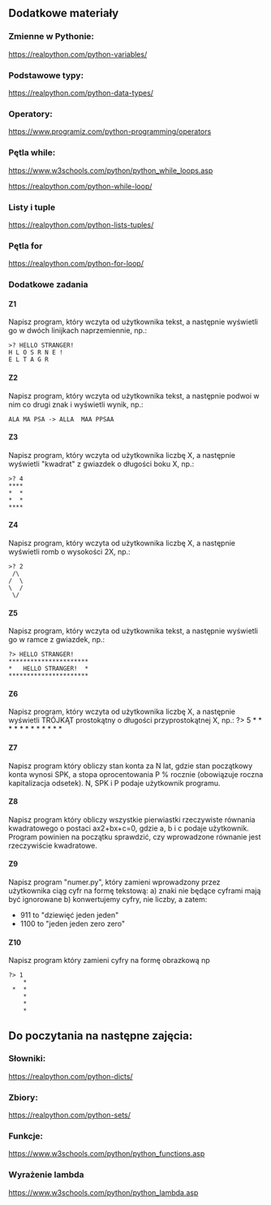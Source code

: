 ## Dodatkowe materiały


### Zmienne w Pythonie:

https://realpython.com/python-variables/


### Podstawowe typy:

https://realpython.com/python-data-types/

### Operatory:

https://www.programiz.com/python-programming/operators


### Pętla while:

https://www.w3schools.com/python/python_while_loops.asp

https://realpython.com/python-while-loop/

### Listy i tuple

https://realpython.com/python-lists-tuples/


### Pętla for

https://realpython.com/python-for-loop/

### Dodatkowe zadania

#### Z1

Napisz program, który wczyta od użytkownika tekst, a następnie wyświetli go w dwóch linijkach naprzemiennie,
np.: 

    >? HELLO STRANGER!
    H L O S R N E !
    E L T A G R

#### Z2

Napisz program, który wczyta od użytkownika tekst, a następnie podwoi w nim co drugi znak i wyświetli wynik,
np.: 

    ALA MA PSA -> ALLA  MAA PPSAA

#### Z3

Napisz program, który wczyta od użytkownika liczbę X, a następnie wyświetli "kwadrat" z gwiazdek o długości boku X,
np.: 

    >? 4
    ****
    *  *
    *  *
    ****

#### Z4

Napisz program, który wczyta od użytkownika liczbę X, a następnie wyświetli romb o wysokości 2X,
np.: 

    >? 2
     /\
    /  \
    \  /
     \/


#### Z5

Napisz program, który wczyta od użytkownika tekst, a następnie wyświetli go w ramce z gwiazdek,
​np.: 

    ?> HELLO STRANGER!
    **********************
    *   HELLO STRANGER!  *
    **********************


#### Z6

Napisz program, który wczyta od użytkownika liczbę X, a następnie wyświetli TRÓJKĄT prostokątny o długości przyprostokątnej X,
np.: 
    ?> 5
    *
    * *
    *   *
    *     *
    * * * * *


#### Z7

Napisz program który obliczy stan konta za N lat, gdzie stan początkowy konta wynosi SPK, a stopa oprocentowania P % rocznie (obowiązuje roczna kapitalizacja odsetek). N, SPK i P podaje użytkownik programu.

#### Z8

Napisz program który obliczy wszystkie pierwiastki rzeczywiste równania kwadratowego o postaci ax2+bx+c=0, gdzie a, b i c podaje użytkownik. Program powinien na początku sprawdzić, czy wprowadzone równanie jest rzeczywiście kwadratowe.


#### Z9

Napisz program "numer.py", który zamieni wprowadzony przez użytkownika ciąg cyfr na formę tekstową:
a) znaki nie będące cyframi mają być ignorowane
b) konwertujemy cyfry, nie liczby, a zatem:
- 911 to "dziewięć jeden jeden"
- 1100 to "jeden jeden zero zero"


#### Z10

Napisz program który zamieni cyfry na formę obrazkową np

    ?> 1
        *
     *  *
        *
        *
        *


## Do poczytania na następne zajęcia:

### Słowniki:

https://realpython.com/python-dicts/

### Zbiory:

https://realpython.com/python-sets/

### Funkcje:

https://www.w3schools.com/python/python_functions.asp

### Wyrażenie lambda

https://www.w3schools.com/python/python_lambda.asp




